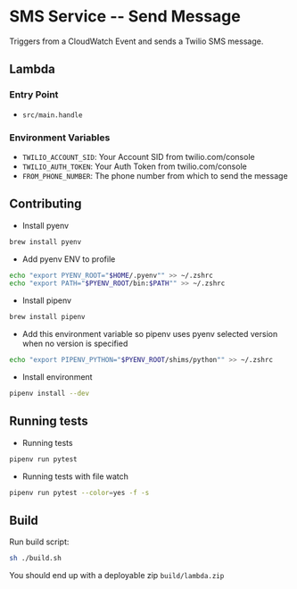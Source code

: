 # SMS Service -- Send Message
Triggers from a CloudWatch Event and sends a Twilio SMS message.

## Lambda

### Entry Point

- `src/main.handle`

### Environment Variables

- `TWILIO_ACCOUNT_SID`: Your Account SID from twilio.com/console 
- `TWILIO_AUTH_TOKEN`: Your Auth Token from twilio.com/console
- `FROM_PHONE_NUMBER`: The phone number from which to send the message 

## Contributing

- Install pyenv

```bash
brew install pyenv
```

- Add pyenv ENV to profile

```bash
echo "export PYENV_ROOT="$HOME/.pyenv"" >> ~/.zshrc
echo "export PATH="$PYENV_ROOT/bin:$PATH"" >> ~/.zshrc
```

- Install pipenv

```bash
brew install pipenv
```

- Add this environment variable so pipenv uses pyenv selected version when no version is specified

```bash
echo "export PIPENV_PYTHON="$PYENV_ROOT/shims/python"" >> ~/.zshrc
```

-  Install environment
```bash
pipenv install --dev
```

## Running tests

- Running tests
```bash
pipenv run pytest
```

- Running tests with file watch
```bash
pipenv run pytest --color=yes -f -s
```

## Build

Run build script:

```bash
sh ./build.sh
```

You should end up with a deployable zip `build/lambda.zip`